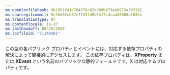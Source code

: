 ```yaml
---
ms.openlocfilehash: 9b1981f41d704376c82dd8db673ee0873a30f281
ms.sourcegitcommit: 5ef0d02cb57c7153fd9d5417cdcad45665af832e
ms.translationtype: HT
ms.contentlocale: ja-JP
ms.lasthandoff: 08/29/2019
ms.locfileid: "71140301"
---
```

この型の各パブリック プロパティとイベントには、対応する依存プロパティの解決によって間接的にアクセスします。 この依存プロパティは、**XProperty** または **XEvent** という名前のパブリックな静的フィールドです。X は対応するプロパティです。
